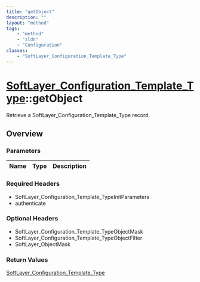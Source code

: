 ```yaml
---
title: "getObject"
description: ""
layout: "method"
tags:
    - "method"
    - "sldn"
    - "Configuration"
classes:
    - "SoftLayer_Configuration_Template_Type"
---
```

# [SoftLayer_Configuration_Template_Type](/reference/services/SoftLayer_Configuration_Template_Type)::getObject

Retrieve a SoftLayer_Configuration_Template_Type record.


## Overview 


### Parameters 
|Name | Type | Description |
| --- | --- | --- |


### Required Headers
* SoftLayer_Configuration_Template_TypeInitParameters
* authenticate

### Optional Headers
* SoftLayer_Configuration_Template_TypeObjectMask
* SoftLayer_Configuration_Template_TypeObjectFilter
* SoftLayer_ObjectMask

### Return Values
<a href='/reference/datatypes/SoftLayer_Configuration_Template_Type'>SoftLayer_Configuration_Template_Type </a>

